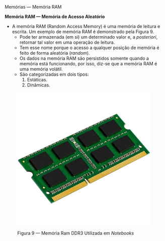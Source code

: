 <div class="cabecalho huge">
    Memórias — Memória RAM
</div>
<div class="conteudo regular">
<div class="grid-66-33">
<div class="grid-element">

**Memória RAM — Memória de Acesso Aleatório**

- A memória RAM (Random Access Memory) é uma memória de leitura e escrita. Um exemplo de memória RAM é demonstrado pela Figura 9.
    - Pode ter armazenada (em si) um determinado valor e, a *posteriori*, retornar tal valor em uma operação de leitura.
    - Tem esse nome porque o acesso a qualquer posição de memória é feito de forma aleatória (*random*).
    - Os dados na memória RAM são persistidos somente quando a memória está funcionando, por isso, diz-se que a memória RAM é uma memória volátil.
    - São categorizadas em dois tipos:
        1. Estáticas.
        2. Dinâmicas.

</div>
<div class="grid-element">

<figure>

<!-- _class: transparent -->
![grid-img](./img/ddr3.png)

<figcaption>

Figura 9 — Memória Ram DDR3 Utilizada em *Notebooks*

</figcaption>

</figure>

</div>
</div>
</div>
